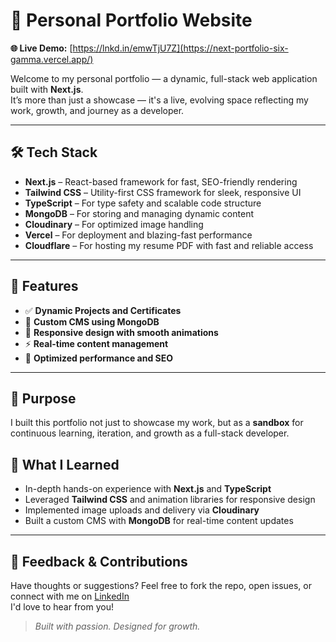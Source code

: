 # 🚀 Personal Portfolio Website

**🌐 Live Demo:** [https://lnkd.in/emwTjU7Z](https://next-portfolio-six-gamma.vercel.app/)

Welcome to my personal portfolio — a dynamic, full-stack web application built with **Next.js**.  
It’s more than just a showcase — it's a live, evolving space reflecting my work, growth, and journey as a developer.

---

## 🛠️ Tech Stack

- **Next.js** – React-based framework for fast, SEO-friendly rendering
- **Tailwind CSS** – Utility-first CSS framework for sleek, responsive UI
- **TypeScript** – For type safety and scalable code structure
- **MongoDB** – For storing and managing dynamic content
- **Cloudinary** – For optimized image handling
- **Vercel** – For deployment and blazing-fast performance
- **Cloudflare** – For hosting my resume PDF with fast and reliable access

---

## 📁 Features

- ✅ **Dynamic Projects and Certificates**
- 🧠 **Custom CMS using MongoDB**
- 📱 **Responsive design with smooth animations**
- ⚡ **Real-time content management**
- 🎯 **Optimized performance and SEO**

---

## 🌟 Purpose

I built this portfolio not just to showcase my work, but as a **sandbox** for continuous learning, iteration, and growth as a full-stack developer.



## 🧪 What I Learned

- In-depth hands-on experience with **Next.js** and **TypeScript**
- Leveraged **Tailwind CSS** and animation libraries for responsive design
- Implemented image uploads and delivery via **Cloudinary**
- Built a custom CMS with **MongoDB** for real-time content updates

---

## 💬 Feedback & Contributions

Have thoughts or suggestions? Feel free to fork the repo, open issues, or connect with me on [LinkedIn](https://www.linkedin.com/in/krishna-agarwal-4a5a76327/)  
I'd love to hear from you!


> _Built with passion. Designed for growth._



